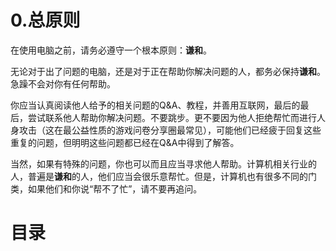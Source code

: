# 0.总原则

在使用电脑之前，请务必遵守一个根本原则：**谦和**。

无论对于出了问题的电脑，还是对于正在帮助你解决问题的人，都务必保持**谦和**。急躁不会对你有任何帮助。

你应当认真阅读他人给予的相关问题的Q&A、教程，并善用互联网，最后的最后，尝试联系他人帮助你解决问题。不要跳步。更不要因为他人拒绝帮忙而进行人身攻击（这在最公益性质的游戏问卷分享圈最常见），可能他们已经疲于回复这些重复的问题，但明明这些问题都已经在Q&A中得到了解答。

当然，如果有特殊的问题，你也可以而且应当寻求他人帮助。计算机相关行业的人，普遍是**谦和**的人，他们应当会很乐意帮忙。但是，计算机也有很多不同的门类，如果他们和你说“帮不了忙”，请不要再追问。

# 目录

